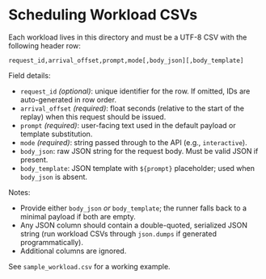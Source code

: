 # Scheduling Workload CSVs

Each workload lives in this directory and must be a UTF-8 CSV with the following header row:

```
request_id,arrival_offset,prompt,mode[,body_json][,body_template]
```

Field details:

- `request_id` *(optional)*: unique identifier for the row. If omitted, IDs are auto-generated in row order.
- `arrival_offset` *(required)*: float seconds (relative to the start of the replay) when this request should be issued.
- `prompt` *(required)*: user-facing text used in the default payload or template substitution.
- `mode` *(required)*: string passed through to the API (e.g., `interactive`).
- `body_json`: raw JSON string for the request body. Must be valid JSON if present.
- `body_template`: JSON template with `${prompt}` placeholder; used when `body_json` is absent.

Notes:
- Provide either `body_json` *or* `body_template`; the runner falls back to a minimal payload if both are empty.
- Any JSON column should contain a double-quoted, serialized JSON string (run workload CSVs through `json.dumps` if generated programmatically).
- Additional columns are ignored.

See `sample_workload.csv` for a working example.
